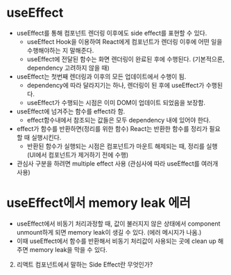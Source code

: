 # useEffect

  * useEffect를 통해 컴포넌트 렌더링 이후에도 side effect를 표현할 수 있다.
    * useEffect Hook을 이용하여 React에게 컴포넌트가 렌더링 이후에 어떤 일을 수행해야하는 지 말해준다.
    * useEffect에 전달된 함수는 화면 렌더링이 완료된 후에 수행된다. (기본적으론, dependency 고려하지 않을 때)
  * useEffect는 첫번째 렌더링과 이후의 모든 업데이트에서 수행이 됨.
    * dependency에 따라 달라지기는 하나, 렌더링이 된 후에 useEffect가 수행된다.
    * useEffect가 수행되는 시점은 이미 DOM이 업데이트 되었음을 보장함.
  * useEffect에 넘겨주는 함수를 effect라 함.
    * effect함수내에서 참조되는 값들은 모두 dependency 내에 있어야 한다.
  * effect가 함수를 반환하면(정리를 위한 함수) React는 반환한 함수를 정리가 필요할 때 실행시킨다. 
    * 반환된 함수가 실행되는 시점은 컴포넌트가 마운트 해제되는 때, 정리를 실행 (UI에서 컴포넌트가 제거하기 전에 수행)
  * 관심사 구분을 하려면 multiple effect 사용 (관심사에 따라 useEffect를 여러개 사용)

# useEffect에서 memory leak 에러

* useEffect에서 비동기 처리과정할 때, 값이 불러지지 않은 상태에서 component unmount하게 되면 memory leak이 생길 수 있다. (에러 메시지가 나옴.)
* 이때 useEffect에서 함수를 반환해서 비동기 처리값이 사용되는 곳에 clean up 해주면 memory leak을 막을 수 있다.

2. 리액트 컴포넌트에서 말하는 Side Effect란 무엇인가?
